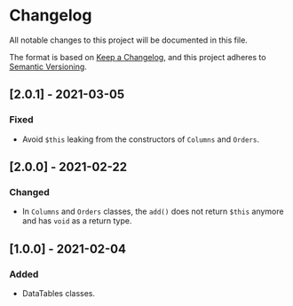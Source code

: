 # Changelog
All notable changes to this project will be documented in this file.

The format is based on [Keep a Changelog](https://keepachangelog.com/en/1.0.0/),
and this project adheres to [Semantic Versioning](https://semver.org/spec/v2.0.0.html).

## [2.0.1] - 2021-03-05
### Fixed
- Avoid `$this` leaking from the constructors of `Columns` and `Orders`.

## [2.0.0] - 2021-02-22
### Changed
- In `Columns` and `Orders` classes, the `add()` does not return `$this` anymore and has `void` as a return type.

## [1.0.0] - 2021-02-04
### Added
- DataTables classes.
